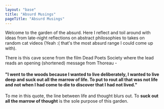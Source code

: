 ```yaml
---
layout: "base"
title: "Absurd Musings"
pageTitle: "Absurd Musings"
---
```




Welcome to the garden of the absurd. Here I reflect and toil around with ideas from late-night reflections on abstract philosophies to takes on random cat videos (Yeah :( that's the most absurd range I could come up with).  

There is this cave scene from the film Dead Poets Society where the lead reads an opening (shortened) message from Thoreau - 

#### "I went to the woods because I wanted to live deliberately, I wanted to live deep and suck out all the marrow of life. To put to rout all that was not life and not when I had come to die to discover that I had not lived."
 
To me in this quote, the line between life and thought blurs out. To **suck out all the marrow of thought** is the sole purpose of this garden.